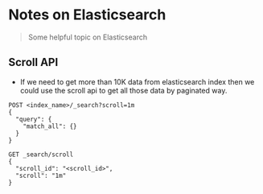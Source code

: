 # Notes on Elasticsearch

> Some helpful topic on Elasticsearch

## Scroll API

- If we need to get more than 10K data from elasticsearch index then we could use the scroll api to get all those data by paginated way.

```
POST <index_name>/_search?scroll=1m
{
  "query": {
    "match_all": {}
  }
}

GET _search/scroll
{
  "scroll_id": "<scroll_id>",
  "scroll": "1m"
}
```
